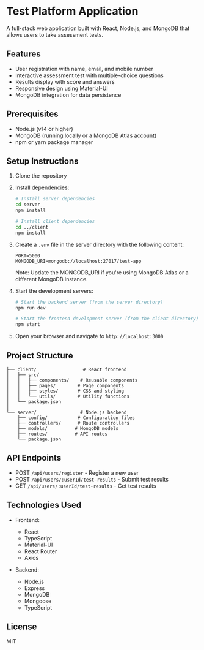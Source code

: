 # Test Platform Application

A full-stack web application built with React, Node.js, and MongoDB that allows users to take assessment tests.

## Features

- User registration with name, email, and mobile number
- Interactive assessment test with multiple-choice questions
- Results display with score and answers
- Responsive design using Material-UI
- MongoDB integration for data persistence

## Prerequisites

- Node.js (v14 or higher)
- MongoDB (running locally or a MongoDB Atlas account)
- npm or yarn package manager

## Setup Instructions

1. Clone the repository
2. Install dependencies:
   ```bash
   # Install server dependencies
   cd server
   npm install

   # Install client dependencies
   cd ../client
   npm install
   ```

3. Create a `.env` file in the server directory with the following content:
   ```
   PORT=5000
   MONGODB_URI=mongodb://localhost:27017/test-app
   ```
   Note: Update the MONGODB_URI if you're using MongoDB Atlas or a different MongoDB instance.

4. Start the development servers:
   ```bash
   # Start the backend server (from the server directory)
   npm run dev

   # Start the frontend development server (from the client directory)
   npm start
   ```

5. Open your browser and navigate to `http://localhost:3000`

## Project Structure

```
├── client/                 # React frontend
│   ├── src/
│   │   ├── components/    # Reusable components
│   │   ├── pages/        # Page components
│   │   ├── styles/       # CSS and styling
│   │   └── utils/        # Utility functions
│   └── package.json
│
└── server/                # Node.js backend
    ├── config/           # Configuration files
    ├── controllers/      # Route controllers
    ├── models/          # MongoDB models
    ├── routes/          # API routes
    └── package.json
```

## API Endpoints

- POST `/api/users/register` - Register a new user
- POST `/api/users/:userId/test-results` - Submit test results
- GET `/api/users/:userId/test-results` - Get test results

## Technologies Used

- Frontend:
  - React
  - TypeScript
  - Material-UI
  - React Router
  - Axios

- Backend:
  - Node.js
  - Express
  - MongoDB
  - Mongoose
  - TypeScript

## License

MIT 